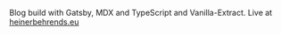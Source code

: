 Blog build with Gatsby, MDX and TypeScript and Vanilla-Extract.
Live at [heinerbehrends.eu](https://www.heinerbehrends.eu/)

